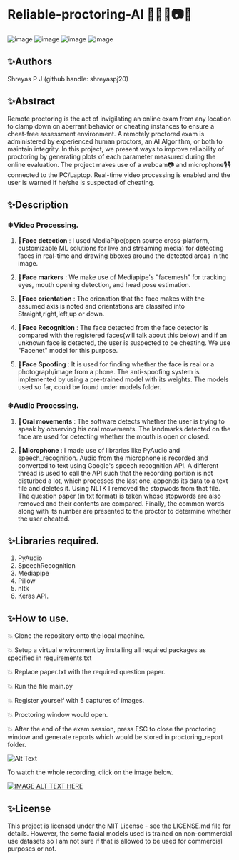 # Reliable-proctoring-AI 👨‍💻📲📷🎤

![image](https://img.shields.io/badge/Python-FFD43B?style=for-the-badge&logo=python&logoColor=darkgreen)
![image](https://img.shields.io/badge/TensorFlow-FF6F00?style=for-the-badge&logo=TensorFlow&logoColor=white)
![image](https://img.shields.io/badge/Keras-D00000?style=for-the-badge&logo=Keras&logoColor=white)
![image](https://img.shields.io/badge/pycharm-143?style=for-the-badge&logo=pycharm&logoColor=black&color=black&labelColor=green)

## ✨Authors
Shreyas P J (github handle: shreyaspj20)

## ✨Abstract

Remote proctoring is the act of invigilating an online exam from any location to clamp down on aberrant behavior or cheating instances to ensure a cheat-free assessment environment. A remotely proctored exam is administered by experienced human proctors, an AI Algorithm, or both to maintain integrity. In this project, we present ways to improve reliability of proctoring by generating plots of each parameter measured during the online evaluation. The project makes use of a webcam📷 and microphone🎙🎙 connected to the PC/Laptop. Real-time video processing is enabled and the user is warned if he/she is suspected of cheating.


## ✨Description


### ❄Video Processing.
     
   1. **🎯Face detection** : 
   I used MediaPipe(open source cross-platform, customizable ML solutions for live and streaming media) for detecting faces in real-time and drawing bboxes around the detected areas in the image.

   2. **🎯Face markers** :
   We make use of Mediapipe's "facemesh" for tracking eyes, mouth opening detection, and head pose estimation.

   3. **🎯Face orientation** : 
   The orienation that the face makes with the assumed axis is noted and orientations are classifed into Straight,right,left,up or down.

   4. **🎯Face Recognition** : 
   The face detected from the face detector is compared with the registered faces(will talk about this below) and if an unknown face is detected, the user is suspected to be cheating. We use "Facenet" model for this purpose.

   5. **🎯Face Spoofing** :
   It is used for finding whether the face is real or a photograph/image from a phone. The anti-spoofing system is implemented by using a pre-trained model with its weights. The models used so far, could be found under models folder.






### ❄Audio Processing.

   1. **🎯Oral movements** :
     The software detects whether the user is trying to speak by observing his oral movements. The landmarks detected on the face are used for detecting whether the mouth is open or closed.


   2. **🎯Microphone** :
     I made use of libraries like PyAudio and speech_recognition. Audio from the microphone is recorded and converted to text using Google's speech recognition API. A different thread is used to call the API such that the recording portion is not disturbed a lot, which processes the last one, appends its data to a text file and deletes it. Using NLTK I removed the stopwods from that file. The question paper (in txt format) is taken whose stopwords are also removed and their contents are compared. Finally, the common words along with its number are presented to the proctor to determine whether the user cheated.



## ✨Libraries required.
1. PyAudio
2. SpeechRecognition
3. Mediapipe
4. Pillow
5. nltk
6. Keras API.


## ✨How to use.

💥 Clone the repository onto the local machine.

💥 Setup a virtual environment by installing all required packages as specified in requirements.txt

💥 Replace paper.txt with the required question paper.

💥 Run the file main.py 

💥 Register yourself with 5 captures of images.

💥 Proctoring window would open.

💥 After the end of the exam session, press ESC to close the proctoring window and generate reports which would be stored in proctoring_report folder.

![Alt Text](https://media.giphy.com/media/vFKqnCdLPNOKc/giphy.gif)

To watch the whole recording, click on the image below.

[![IMAGE ALT TEXT HERE](https://img.youtube.com/vi/p9TONa4UeFI/0.jpg)](https://www.youtube.com/watch?v=p9TONa4UeFI)


 ## ✨License
 This project is licensed under the MIT License - see the LICENSE.md file for details. However, the some facial models used is trained on non-commercial use datasets so I am not sure if that is allowed to be used for commercial purposes or not.















